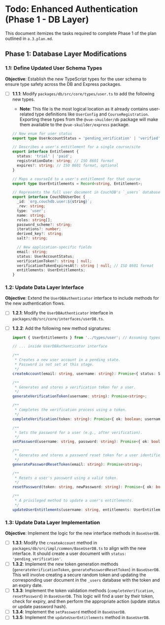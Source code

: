# Todo: Enhanced Authentication (Phase 1 - DB Layer)

This document itemizes the tasks required to complete Phase 1 of the plan outlined in `a.3.plan.md`.

## Phase 1: Database Layer Modifications

### 1.1: Define Updated User Schema Types

**Objective**: Establish the new TypeScript types for the user schema to ensure type safety across the DB and Express packages.

- [ ] **1.1.1**: Modify `packages/db/src/core/types/user.ts` to add the following new types.
  - **Note**: This file is the most logical location as it already contains user-related type definitions like `UserConfig` and `CourseRegistration`. Exporting these types from the `@vue-skuilder/db` package will make them available to the `@vue-skuilder/express` package.

  ```typescript
  // New enum for user status
  export type UserAccountStatus = 'pending_verification' | 'verified' | 'suspended';

  // Describes a user's entitlement for a single course/site
  export interface Entitlement {
    status: 'trial' | 'paid';
    registrationDate: string; // ISO 8601 format
    expires?: string; // ISO 8601 format, optional
  }

  // Maps a courseId to a user's entitlement for that course
  export type UserEntitlements = Record<string, Entitlement>;

  // Represents the full user document in CouchDB's `_users` database
  export interface CouchDbUserDoc {
    _id: `org.couchdb.user:${string}`;
    _rev: string;
    type: 'user';
    name: string;
    roles: string[];
    password_scheme?: string;
    iterations?: number;
    derived_key?: string;
    salt?: string;

    // New application-specific fields
    email: string;
    status: UserAccountStatus;
    verificationToken?: string | null;
    verificationTokenExpiresAt?: string | null; // ISO 8601 format
    entitlements: UserEntitlements;
  }
  ```

### 1.2: Update Data Layer Interface

**Objective**: Extend the `UserDBAuthenticator` interface to include methods for the new authentication flows.

- [ ] **1.2.1**: Modify the `UserDBAuthenticator` interface in `packages/db/src/core/interfaces/userDB.ts`.
- [ ] **1.2.2**: Add the following new method signatures:

  ```typescript
  import { UserEntitlements } from '../types/user'; // Assuming types are in user.ts

  // ... inside UserDBAuthenticator interface

  /**
   * Creates a new user account in a pending state.
   * Password is not set at this stage.
   */
  createAccount(email: string, username: string): Promise<{ status: Status; error?: string }>;

  /**
   * Generates and stores a verification token for a user.
   */
  generateVerificationToken(username: string): Promise<string>;

  /**
   * Completes the verification process using a token.
   */
  completeVerification(token: string): Promise<{ ok: boolean; username?: string; error?: string }>;

  /**
   * Sets the password for a user (e.g., after verification).
   */
  setPassword(username: string, password: string): Promise<{ ok: boolean; error?: string }>;

  /**
   * Generates and stores a password reset token for a user identified by email.
   */
  generatePasswordResetToken(email: string): Promise<string>;

  /**
   * Resets a user's password using a valid token.
   */
  resetPassword(token: string, newPassword: string): Promise<{ ok: boolean; error?: string }>;

  /**
   * A privileged method to update a user's entitlements.
   */
  updateUserEntitlements(username: string, entitlements: UserEntitlements): Promise<{ ok: boolean; error?: string }>;
  ```

### 1.3: Update Data Layer Implementation

**Objective**: Implement the logic for the new interface methods in `BaseUserDB`.

- [ ] **1.3.1**: Modify the `createAccount` method in `packages/db/src/impl/common/BaseUserDB.ts` to align with the new interface. It should create a user document with `status: 'pending_verification'`.
- [ ] **1.3.2**: Implement the new token generation methods (`generateVerificationToken`, `generatePasswordResetToken`) in `BaseUserDB`. This will involve creating a secure random token and updating the corresponding user document in the `_users` database with the token and an expiry date.
- [ ] **1.3.3**: Implement the token validation methods (`completeVerification`, `resetPassword`) in `BaseUserDB`. This logic will find a user by their token, check for expiry, and then perform the appropriate action (update status or update password hash).
- [ ] **1.3.4**: Implement the `setPassword` method in `BaseUserDB`.
- [ ] **1.3.5**: Implement the `updateUserEntitlements` method in `BaseUserDB`.

